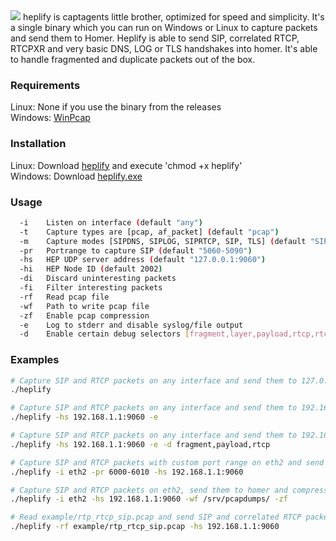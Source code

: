 <img src="https://user-images.githubusercontent.com/20154956/33374900-42c9253a-d508-11e7-8a9e-ea73a515a514.png">  
heplify is captagents little brother, optimized for speed and simplicity. It's a single binary which you can run 
on Windows or Linux to capture packets and send them to Homer. Heplify is able to send 
SIP, correlated RTCP, RTCPXR and very basic DNS, LOG or TLS handshakes into homer. 
It's able to handle fragmented and duplicate packets out of the box.  

### Requirements
Linux: None if you use the binary from the releases  
Windows: [WinPcap](https://www.winpcap.org/install/default.htm)  

### Installation
Linux: Download [heplify](https://github.com/sipcapture/heplify/releases) and execute 'chmod +x heplify'  
Windows: Download [heplify.exe](https://github.com/sipcapture/heplify/releases)  

### Usage
```bash
  -i    Listen on interface (default "any")
  -t    Capture types are [pcap, af_packet] (default "pcap")
  -m    Capture modes [SIPDNS, SIPLOG, SIPRTCP, SIP, TLS] (default "SIPRTCP")
  -pr   Portrange to capture SIP (default "5060-5090")
  -hs   HEP UDP server address (default "127.0.0.1:9060")
  -hi   HEP Node ID (default 2002)
  -di   Discard uninteresting packets
  -fi   Filter interesting packets
  -rf   Read pcap file
  -wf   Path to write pcap file
  -zf   Enable pcap compression
  -e    Log to stderr and disable syslog/file output
  -d    Enable certain debug selectors [fragment,layer,payload,rtcp,rtcpfail,sdp]
```

### Examples
```bash
# Capture SIP and RTCP packets on any interface and send them to 127.0.0.1:9060
./heplify

# Capture SIP and RTCP packets on any interface and send them to 192.168.1.1:9060. Print info to stdout
./heplify -hs 192.168.1.1:9060 -e

# Capture SIP and RTCP packets on any interface and send them to 192.168.1.1:9060. Print debug selectors
./heplify -hs 192.168.1.1:9060 -e -d fragment,payload,rtcp

# Capture SIP and RTCP packets with custom port range on eth2 and send them to 192.168.1.1:9060
./heplify -i eth2 -pr 6000-6010 -hs 192.168.1.1:9060

# Capture SIP and RTCP packets on eth2, send them to homer and compressed to /srv/pcapdumps/
./heplify -i eth2 -hs 192.168.1.1:9060 -wf /srv/pcapdumps/ -zf

# Read example/rtp_rtcp_sip.pcap and send SIP and correlated RTCP packets to 192.168.1.1:9060
./heplify -rf example/rtp_rtcp_sip.pcap -hs 192.168.1.1:9060

```